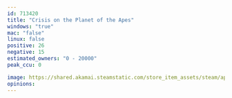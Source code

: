 ```yaml
---
id: 713420
title: "Crisis on the Planet of the Apes"
windows: "true"
mac: "false"
linux: false
positive: 26
negative: 15
estimated_owners: "0 - 20000"
peak_ccu: 0

image: https://shared.akamai.steamstatic.com/store_item_assets/steam/apps/713420/header.jpg?t=1522797210
opinions:
---
```

